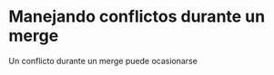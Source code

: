 # Manejando conflictos durante un merge

Un conflicto durante un merge puede ocasionarse 
<!--stackedit_data:
eyJoaXN0b3J5IjpbNTU0MjA1NTg0XX0=
-->
